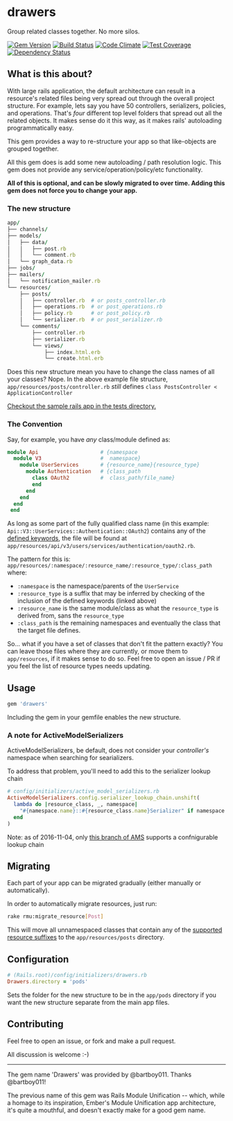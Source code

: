 # drawers
Group related classes together. No more silos.

[![Gem Version](https://badge.fury.io/rb/drawers.svg)](https://badge.fury.io/rb/drawers)
[![Build Status](https://travis-ci.org/NullVoxPopuli/drawers.svg?branch=master)](https://travis-ci.org/NullVoxPopuli/drawers)
[![Code Climate](https://codeclimate.com/repos/57dddb2c50dac40e6900197c/badges/73a0a0761e417c655b68/gpa.svg)](https://codeclimate.com/repos/57dddb2c50dac40e6900197c/feed)
[![Test Coverage](https://codeclimate.com/repos/57dddb2c50dac40e6900197c/badges/73a0a0761e417c655b68/coverage.svg)](https://codeclimate.com/repos/57dddb2c50dac40e6900197c/coverage)
[![Dependency Status](https://gemnasium.com/badges/github.com/NullVoxPopuli/drawers.svg)](https://gemnasium.com/github.com/NullVoxPopuli/drawers)


## What is this about?

With large rails application, the default architecture can result in a resource's related files being very spread out through the overall project structure. For example, lets say you have 50 controllers, serializers, policies, and operations. That's _four_ different top level folders that spread out all the related objects. It makes sense do it this way, as it makes rails' autoloading programmatically easy.

This gem provides a way to re-structure your app so that like-objects are grouped together.

All this gem does is add some new autoloading / path resolution logic. This gem does not provide any service/operation/policy/etc functionality.

**All of this is optional, and can be slowly migrated to over time. Adding this gem does not force you to change your app.**

### The new structure

```ruby
app/
├── channels/
├── models/
│   ├── data/
│   │   ├── post.rb
│   │   └── comment.rb
│   └── graph_data.rb
├── jobs/
├── mailers/
│   └── notification_mailer.rb
└── resources/
    ├── posts/
    │   ├── controller.rb  # or posts_controller.rb
    │   ├── operations.rb  # or post_operations.rb
    │   ├── policy.rb      # or post_policy.rb
    │   └── serializer.rb  # or post_serializer.rb
    └── comments/
        ├── controller.rb
        ├── serializer.rb
        └── views/
            ├── index.html.erb
            └── create.html.erb

```

Does this new structure mean you have to change the class names of all your classes? Nope. In the above example file structure, `app/resources/posts/controller.rb` _still_ defines `class PostsController < ApplicationController`

[Checkout the sample rails app in the tests directory.](https://github.com/NullVoxPopuli/drawers/tree/master/spec/support/rails_app/app)

### The Convention

Say, for example, you have _any_ class/module defined as:

```ruby
module Api                    # {namespace
  module V3                   #  namespace}
    module UserServices       # {resource_name}{resource_type}
      module Authentication   # {class_path
        class OAuth2          #  class_path/file_name}
        end
      end
    end
  end
 end
```

As long as some part of the fully qualified class name (in this example: `Api::V3::UserServices::Authentication::OAuth2`) contains any of the [defined keywords](https://github.com/NullVoxPopuli/drawers/blob/master/lib/drawers/active_support/dependency_extensions.rb#L4), the file will be found at `app/resources/api/v3/users/services/authentication/oauth2.rb`.

The pattern for this is: `app/resources/:namespace/:resource_name/:resource_type/:class_path` where:
 - `:namespace` is the namespace/parents of the `UserService`
 - `:resource_type` is a suffix that may be inferred by checking of the inclusion of the defined keywords (linked above)
 - `:resource_name` is the same module/class as what the `resource_type` is derived from, sans the `resource_type`
 - `:class_path` is the remaining namespaces and eventually the class that the target file defines.

So... what if you have a set of classes that don't fit the pattern exactly? You can leave those files where they are currently, or move them to `app/resources`, if it makes sense to do so. Feel free to open an issue / PR if you feel the list of resource types needs updating.

## Usage

```ruby
gem 'drawers'
```

Including the gem in your gemfile enables the new structure.

### A note for ActiveModelSerializers

ActiveModelSerializers, be default, does not consider your _controller's_ namespace when searching for searializers.

To address that problem, you'll need to add this to the serializer lookup chain

```ruby
# config/initializers/active_model_serializers.rb
ActiveModelSerializers.config.serializer_lookup_chain.unshift(
  lambda do |resource_class, _, namespace|
    "#{namespace.name}::#{resource_class.name}Serializer" if namespace
  end
)
```
Note: as of 2016-11-04, only [this branch of AMS](https://github.com/rails-api/active_model_serializers/pull/1757) supports a confnigurable lookup chain

## Migrating

Each part of your app can be migrated gradually (either manually or automatically).

In order to automatically migrate resources, just run:

```bash
rake rmu:migrate_resource[Post]
```

This will move all unnamespaced classes that contain any of the [supported resource suffixes](https://github.com/NullVoxPopuli/drawers/blob/master/lib/drawers/active_support_extensions.rb#L4) to the `app/resources/posts` directory.

## Configuration

```ruby
# (Rails.root)/config/initializers/drawers.rb
Drawers.directory = 'pods'
```

Sets the folder for the new structure to be in the `app/pods` directory if you want the new structure separate from the main app files.

## Contributing

Feel free to open an issue, or fork and make a pull request.

All discussion is welcome :-)


---------------

The gem name 'Drawers' was provided by @bartboy011.
Thanks @bartboy011!

The previous name of this gem was Rails Module Unification -- which, while a homage to its inspiration, Ember's Module Unification app architecture, it's quite a mouthful, and doesn't exactly make for a good gem name.
